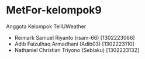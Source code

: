 # MetFor-kelompok9
Anggota Kelompok TellUWeather
- Reimark Samuel Riyanto (rsam-66) [1302223066]
- Adib Faizulhaq Armadhani (Adib03) [1302223110]
- Nathaniel Christian Triyono (Seblaku) [1302223132]
